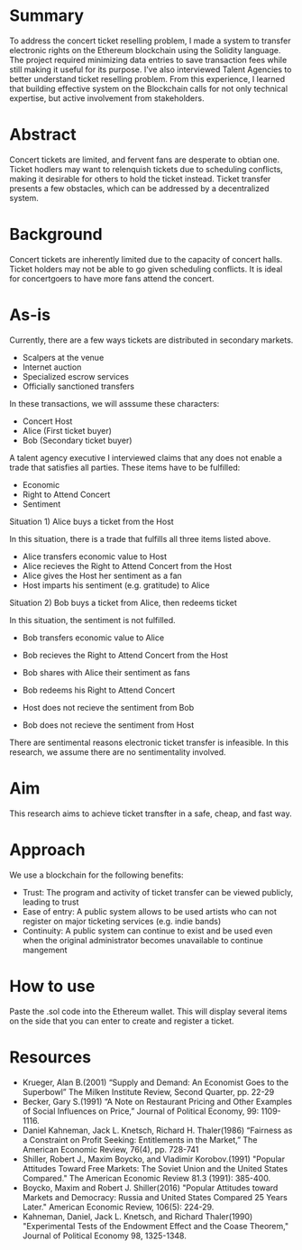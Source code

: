 # Summary

To address the concert ticket reselling problem, I made a system to transfer electronic rights on the Ethereum blockchain using the Solidity language. The project required minimizing data entries to save transaction fees while still making it useful for its purpose.
I’ve also interviewed Talent Agencies to better understand ticket reselling problem. From this experience, I learned that building effective system on the Blockchain calls for not only technical expertise, but active involvement from stakeholders.

# Abstract

Concert tickets are limited, and fervent fans are desperate to obtian one. Ticket hodlers may want to relenquish tickets due to scheduling conflicts, making it desirable for others to hold the ticket instead. Ticket transfer presents a few obstacles, which can be addressed by a decentralized system.

# Background

Concert tickets are inherently limited due to the capacity of concert halls. Ticket holders may not be able to go given scheduling conflicts. It is ideal for concertgoers to have more fans attend the concert.

# As-is

Currently, there are a few ways tickets are distributed in secondary markets.

- Scalpers at the venue
- Internet auction
- Specialized escrow services
- Officially sanctioned transfers

In these transactions, we will asssume these characters:

- Concert Host
- Alice (First ticket buyer)
- Bob (Secondary ticket buyer)

A talent agency executive I interviewed claims that any does not enable a trade that satisfies all parties. These items have to be fulfilled:

- Economic
- Right to Attend Concert
- Sentiment

Situation 1) Alice buys a ticket from the Host

In this situation, there is a trade that fulfills all three items listed above.

- Alice transfers economic value to Host
- Alice recieves the Right to Attend Concert from the Host
- Alice gives the Host her sentiment as a fan
- Host imparts his sentiment (e.g. gratitude) to Alice

Situation 2) Bob buys a ticket from Alice, then redeems ticket

In this situation, the sentiment is not fulfilled.

- Bob transfers economic value to Alice
- Bob recieves the Right to Attend Concert from the Host
- Bob shares with Alice their sentiment as fans

- Bob redeems his Right to Attend Concert
- Host does not recieve the sentiment from Bob
- Bob does not recieve the sentiment from Host

There are sentimental reasons electronic ticket transfer is infeasible. In this research, we assume there are no sentimentality involved.

# Aim

This research aims to achieve ticket transfter in a safe, cheap, and fast way.

# Approach

We use a blockchain for the following benefits:

- Trust: The program and activity of ticket transfer can be viewed publicly, leading to trust
- Ease of entry: A public system allows to be used artists who can not register on major ticketing services (e.g. indie bands)
- Continuity: A public system can continue to exist and be used even when the original administrator becomes unavailable to continue mangement

# How to use

Paste the .sol code into the Ethereum wallet. This will display several items on the side that you can enter to create and register a ticket.

# Resources

-	Krueger, Alan B.(2001) “Supply and Demand: An Economist Goes to the Superbowl” The Milken Institute Review, Second Quarter, pp. 22-29
-	Becker, Gary S.(1991) “A Note on Restaurant Pricing and Other Examples of Social Influences on Price,” Journal of Political Economy, 99: 1109-1116.
-	Daniel Kahneman, Jack L. Knetsch, Richard H. Thaler(1986) “Fairness as a Constraint on Profit Seeking: Entitlements in the Market,” The American Economic Review, 76(4), pp. 728-741
-	Shiller, Robert J., Maxim Boycko, and Vladimir Korobov.(1991) "Popular Attitudes Toward Free Markets: The Soviet Union and the United States Compared." The American Economic Review 81.3 (1991): 385-400.
-	Boycko, Maxim and Robert J. Shiller(2016) "Popular Attitudes toward Markets and Democracy: Russia and United States Compared 25 Years Later." American Economic Review, 106(5): 224-29.
-	Kahneman, Daniel, Jack L. Knetsch, and Richard Thaler(1990) "Experimental Tests of the Endowment Effect and the Coase Theorem," Journal of Political Economy 98, 1325-1348.
